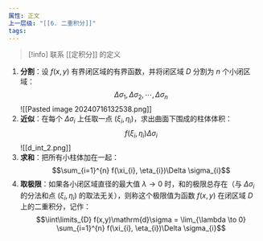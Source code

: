```yaml
---
属性: 正文
上一层级: "[[6. 二重积分]]"
tags:
---
```


> [!info] 
> 联系 [[定积分]] 的定义

1. **分割**：设 $f(x,y)$ 有界闭区域的有界函数，并将闭区域 $D$ 分割为 $n$ 个小闭区域：$$\Delta \sigma_{1}, \Delta \sigma_{2}, \cdots , \Delta \sigma_{n}$$ ![[Pasted image 20240716132538.png]]
2. **近似**：在每个 $\Delta \sigma_{i}$ 上任取一点 $(\xi_{i}, \eta_{i})$，求出曲面下围成的柱体体积： $$f(\xi_{i}, \eta_{i})\Delta \sigma_{i}$$ ![[d_int_2.png]]
3. **求和**：把所有小柱体加在一起： $$\sum_{i=1}^{n} f(\xi_{i}, \eta_{i})\Delta \sigma_{i}$$
4. **取极限**：如果各小闭区域直径的最大值 $\lambda \to 0$ 时，和的极限总存在（与 $\Delta \sigma_{i}$ 的分法和点 $(\xi_{i}, \eta_{i})$ 的取法无关），则称这个极限值为函数 $f(x,y)$ 在闭区域 $D$ 上的二重积分，记作： $$\iint\limits_{D} f(x,y)\mathrm{d}\sigma = \lim_{\lambda \to 0} \sum_{i=1}^{n} f(\xi_{i}, \eta_{i})\Delta \sigma_{i}$$